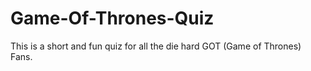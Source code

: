 # Game-Of-Thrones-Quiz
This is a short and fun quiz for all the  die hard GOT (Game of Thrones) Fans.


